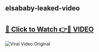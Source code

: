 ## elsababy-leaked-video 

# <h2><a href="http://freeplayer.one?title=elsababy-leaked-video&ref=21J">🔗 Click to Watch 👉🔴 VIDEO</a></h2>

<a href="http://freeplayer.one?title=elsababy-leaked-video&ref=21J" rel="nofollow" data-target="animated-image.originalLink"><img src="https://i.ibb.co.com/xMMVF88/686577567.gif" alt="Viral Video Original" style="max-width: 100%; display: inline-block;" data-target="animated-image.originalImage"></a>

